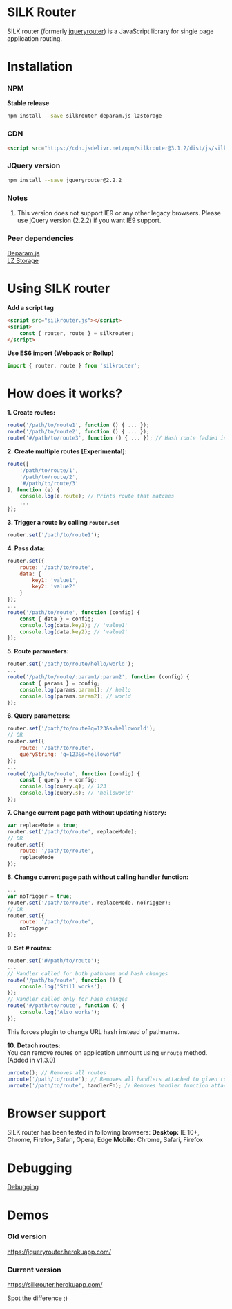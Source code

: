 # SILK Router
SILK router (formerly <a href="https://github.com/scssyworks/silkrouter/tree/feature/ver2">jqueryrouter</a>) is a JavaScript library for single page application routing.

# Installation

### NPM
<b>Stable release</b>
```sh
npm install --save silkrouter deparam.js lzstorage
```

### CDN
```html
<script src="https://cdn.jsdelivr.net/npm/silkrouter@3.1.2/dist/js/silkrouter.min.js"></script>
```

### JQuery version
```sh
npm install --save jqueryrouter@2.2.2
```

### Notes
1. This version does not support IE9 or any other legacy browsers. Please use jQuery version (2.2.2) if you want IE9 support.

### Peer dependencies
<a href="https://www.npmjs.com/package/deparam.js">Deparam.js</a><br>
<a href="https://www.npmjs.com/package/lzstorage">LZ Storage</a>

# Using SILK router

<b>Add a script tag</b><br/>
```html
<script src="silkrouter.js"></script>
<script>
    const { router, route } = silkrouter;
</script>
```

<b>Use ES6 import (Webpack or Rollup)</b><br/>
```js
import { router, route } from 'silkrouter';
```

# How does it works?
<b>1. Create routes:</b><br/>
```js
route('/path/to/route1', function () { ... });
route('/path/to/route2', function () { ... });
route('#/path/to/route3', function () { ... }); // Hash route (added in v3)
```

<b>2. Create multiple routes [Experimental]:</b><br/>
```js
route([
    '/path/to/route/1',
    '/path/to/route/2',
    '#/path/to/route/3'
], function (e) {
    console.log(e.route); // Prints route that matches
    ... 
});
```

<b>3. Trigger a route by calling <code>router.set</code></b><br/>
```js
router.set('/path/to/route1');
```

<b>4. Pass data:</b><br/>
```js
router.set({
    route: '/path/to/route',
    data: {
        key1: 'value1',
        key2: 'value2'
    }
});
...
route('/path/to/route', function (config) {
    const { data } = config;
    console.log(data.key1); // 'value1'
    console.log(data.key2); // 'value2'
});
```
<b>5. Route parameters:</b><br/>
```js
router.set('/path/to/route/hello/world');
...
route('/path/to/route/:param1/:param2', function (config) {
    const { params } = config;
    console.log(params.param1); // hello
    console.log(params.param2); // world
});
```
<b>6. Query parameters:</b><br/>
```js
router.set('/path/to/route?q=123&s=helloworld');
// OR
router.set({
    route: '/path/to/route',
    queryString: 'q=123&s=helloworld'
});
...
route('/path/to/route', function (config) {
    const { query } = config;
    console.log(query.q); // 123
    console.log(query.s); // 'helloworld'
});
```
<b>7. Change current page path without updating history:</b><br/>
```js
var replaceMode = true;
router.set('/path/to/route', replaceMode);
// OR
router.set({
    route: '/path/to/route',
    replaceMode
});
```
<b>8. Change current page path without calling handler function:</b><br/>
```js
...
var noTrigger = true;
router.set('/path/to/route', replaceMode, noTrigger);
// OR
router.set({
    route: '/path/to/route',
    noTrigger
});
```
<b>9. Set \# routes:</b><br/>
```js
router.set('#/path/to/route');
...
// Handler called for both pathname and hash changes
route('/path/to/route', function () {
    console.log('Still works');
});
// Handler called only for hash changes
route('#/path/to/route', function () {
    console.log('Also works');
});
```
This forces plugin to change URL hash instead of pathname.<br/>

<b>10. Detach routes:</b><br/>
You can remove routes on application unmount using ``unroute`` method. (Added in v1.3.0)

```js
unroute(); // Removes all routes
unroute('/path/to/route'); // Removes all handlers attached to given route
unroute('/path/to/route', handlerFn); // Removes handler function attached to the given route
```

# Browser support
SILK router has been tested in following browsers:
<b>Desktop:</b> IE 10+, Chrome, Firefox, Safari, Opera, Edge
<b>Mobile:</b> Chrome, Safari, Firefox

# Debugging
<a href="https://github.com/scssyworks/silkrouter/blob/master/DEBUGGING.md">Debugging</a>

# Demos

### Old version
https://jqueryrouter.herokuapp.com/

### Current version
https://silkrouter.herokuapp.com/

Spot the difference ;)
